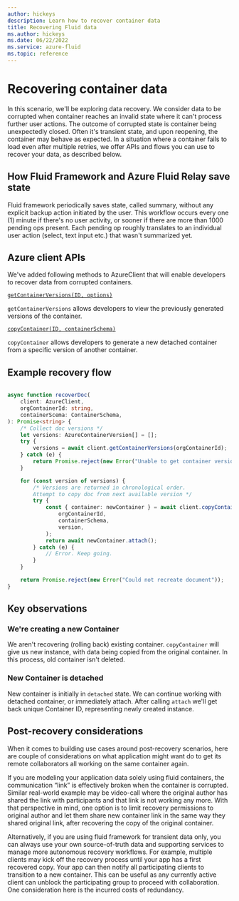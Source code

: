 ```yaml
---
author: hickeys
description: Learn how to recover container data
title: Recovering Fluid data
ms.author: hickeys
ms.date: 06/22/2022
ms.service: azure-fluid
ms.topic: reference
---
```


# Recovering container data

In this scenario, we'll be exploring data recovery. We consider data to be corrupted when container reaches an invalid state where it can't process further user actions. The outcome of corrupted state is container being unexpectedly closed. Often it's transient state, and upon reopening, the container may behave as expected. In a situation where a container fails to load even after multiple retries, we offer APIs and flows you can use to recover your data, as described below.

## How Fluid Framework and Azure Fluid Relay save state

Fluid framework periodically saves state, called summary, without any explicit backup action initiated by the user. This workflow occurs every one (1) minute if there's no user activity, or sooner if there are more than 1000 pending ops present. Each pending op roughly translates to an individual user action (select, text input etc.) that wasn't summarized yet.

## Azure client APIs

We've added following methods to AzureClient that will enable developers to recover data from corrupted containers. 

[`getContainerVersions(ID, options)`](https://fluidframework.com/docs/apis/azure-client/azureclient#getcontainerversions-Method)

`getContainerVersions` allows developers to view the previously generated versions of the container.

[`copyContainer(ID, containerSchema)`](https://fluidframework.com/docs/apis/azure-client/azureclient#copycontainer-Method)

`copyContainer` allows developers to generate a new detached container from a specific version of another container.

## Example recovery flow

```typescript

async function recoverDoc(
    client: AzureClient,
    orgContainerId: string,
    containerScema: ContainerSchema,
): Promise<string> {
    /* Collect doc versions */
    let versions: AzureContainerVersion[] = [];
    try {
        versions = await client.getContainerVersions(orgContainerId);
    } catch (e) {
        return Promise.reject(new Error("Unable to get container versions."));
    }

    for (const version of versions) {
        /* Versions are returned in chronological order.
        Attempt to copy doc from next available version */
        try {
            const { container: newContainer } = await client.copyContainer(
                orgContainerId,
                containerSchema,
                version,
            );
            return await newContainer.attach();
        } catch (e) {
            // Error. Keep going.
        }
    }

    return Promise.reject(new Error("Could not recreate document"));
}

```

## Key observations

### We're creating a new Container

We aren't recovering (rolling back) existing container. `copyContainer` will give us new instance, with data being copied from the original container. In this process, old container isn't deleted.

### New Container is detached

 New container is initially in `detached` state. We can continue working with detached container, or immediately attach. After calling `attach` we'll get back unique Container ID, representing newly created instance.

 ## Post-recovery considerations

When it comes to building use cases around post-recovery scenarios, here are couple of considerations on what application might want do to get its remote collaborators all working on the same container again.

If you are modeling your application data solely using fluid containers, the communication “link” is effectively broken when the container is corrupted. Similar real-world example may be video-call where the original author has shared the link with participants and that link is not working any more. With that perspective in mind, one option is to limit recovery permissions to original author and let them share new container link in the same way they shared original link, after recovering the copy of the original container.

Alternatively, if you are using fluid framework for transient data only, you can always use your own source-of-truth data and supporting services to manage more autonomous recovery workflows. For example, multiple clients may kick off the recovery process until your app has a first recovered copy. Your app can then notify all participating clients to transition to a new container. This can be useful as any currently active client can unblock the participating group to proceed with collaboration. One consideration here is the incurred costs of redundancy.
